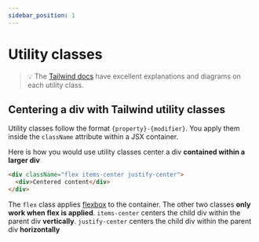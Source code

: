 ```yaml
---
sidebar_position: 1
---
```


# Utility classes

> 💡 The [Tailwind docs](https://tailwindcss.com/docs/flex) have excellent explanations and diagrams on each utility class. 

## Centering a div with Tailwind utility classes

Utility classes follow the format `{property}-{modifier}`. You apply them inside the `className` attribute within a JSX container.

Here is how you would use utility classes center a div **contained within a larger div** 

```html
<div className="flex items-center justify-center">
  <div>Centered content</div>
</div>
```

The `flex` class applies [flexbox](https://tailwindcss.com/docs/flex) to the container. The other two classes **only work when flex is applied**. `items-center` centers the child div within the parent div **vertically**.  `justify-center` centers the child div within the parent div **horizontally**
